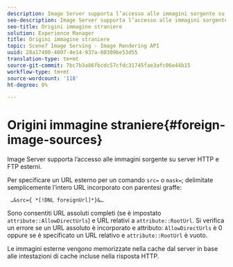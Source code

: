 ```yaml
---
description: Image Server supporta l’accesso alle immagini sorgente su server HTTP e FTP esterni.
seo-description: Image Server supporta l’accesso alle immagini sorgente su server HTTP e FTP esterni.
seo-title: Origini immagine straniere
solution: Experience Manager
title: Origini immagine straniere
topic: Scene7 Image Serving - Image Rendering API
uuid: 28a17400-4807-4e14-937a-80309be53d55
translation-type: tm+mt
source-git-commit: 7bc7b3a86fbcdc57cfdc31745fae3afc06e44b15
workflow-type: tm+mt
source-wordcount: '118'
ht-degree: 0%

---
```



# Origini immagine straniere{#foreign-image-sources}

Image Server supporta l’accesso alle immagini sorgente su server HTTP e FTP esterni.

Per specificare un URL esterno per un comando `src=` o `mask=`; delimitate semplicemente l’intero URL incorporato con parentesi graffe:

` …&src={ *[!DNL foreignUrl]*}&…`

Sono consentiti URL assoluti completi (se è impostato `attribute::AllowDirectUrls`) e URL relativi a `attribute::RootUrl`. Si verifica un errore se un URL assoluto è incorporato e attributo: `AllowDirectUrls` è 0 oppure se è specificato un URL relativo e `attribute::RootUrl` è vuoto.

Le immagini esterne vengono memorizzate nella cache dal server in base alle intestazioni di cache incluse nella risposta HTTP.
